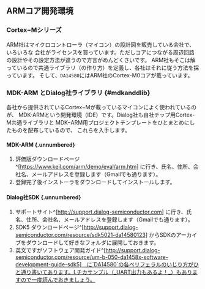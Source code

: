 
## ARMコア開発環境

### Cortex−Mシリーズ
ARM社はマイクロコントローラ（マイコン）の設計図を販売している会社で、いろいろな
会社がライセンスを買っています。ただしコアにつながる周辺回路の設計やその設定方法が違うので方言がめんどくさいです。
ARM社もそこは解っているので共通ライブラリ（の作り方）を定義し、各社はそれに従う方法を採っています。
そして、`DA14580`にはARM社のCortex-M0コアが載っています。

### MDK-ARM とDialog社ライブラリ {#mdkanddlib}
各社から提供されているCortex−Mが載っているマイコンによく使われているのが、
MDK-ARMという開発環境（IDE）です。Dialog社も自社チップ用Cortex-M共通ライブラリと
MDK−ARM用プロジェクトテンプレートをひとまとめにしたものを配布しているので、
これらを入手します。

#### MDK-ARM {.unnumbered}
1. 評価版ダウンロードページ^[https://www.keil.com/arm/demo/eval/arm.htm] に行き、氏名、住所、会社名、メールアドレスを登録します（Gmailでも通ります）。
1. 登録完了後インストーラをダウンロードしてインストールします。

#### Dialog社SDK {.unnumbered}
1. サポートサイト^[http://support.dialog-semiconductor.com] に行き、氏名、住所、会社名、メールアドレスを登録します（Gmailでも通ります）。  
1. SDK5 ダウンロードページ^[http://support.dialog-semiconductor.com/resource/sdk5021-da14580123] からSDKのアーカイブをダウンロードして好きなフォルダに展開しておきます。
1. 英文ですがソフトウェア開発ガイド^[http://support.dialog-semiconductor.com/resource/um-b-050-da1458x-software-development-guide-sdk5]　に`DA14580`の各ペリフェラルのいじり方がひと通り書いてあります。Lチカサンプル（_UART出力もあるよ！_）もありますので一度読んでおきましょう。

[^2.1.1]: https://www.keil.com/arm/demo/eval/arm.htm
[^2.1.2]: http://support.dialog-semiconductor.com
[^2.1.3]: http://support.dialog-semiconductor.com/resource/sdk5021-da14580123

